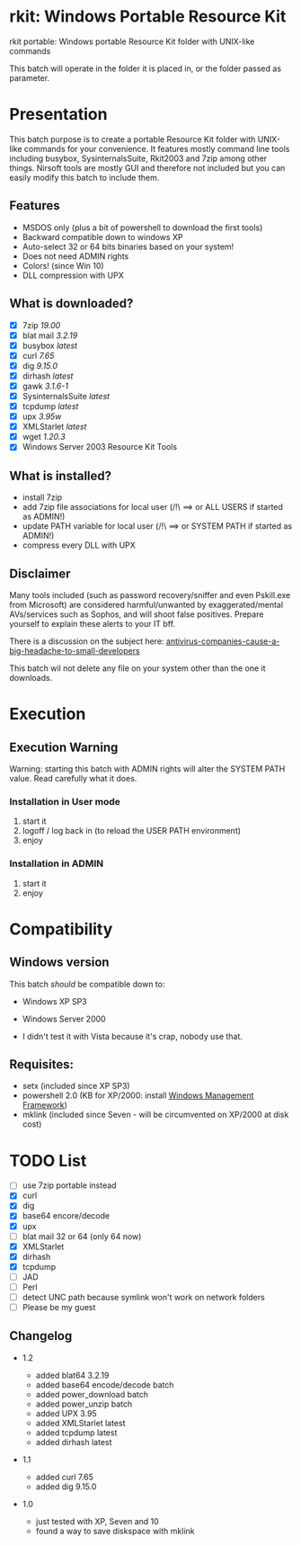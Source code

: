 # rkit: Windows Portable Resource Kit
rkit portable: Windows portable Resource Kit folder with UNIX-like commands

This batch will operate in the folder it is placed in, or the folder passed as parameter.


# Presentation
This batch purpose is to create a portable Resource Kit folder with UNIX-like commands for your convenience.
It features mostly command line tools including busybox, SysinternalsSuite, Rkit2003 and 7zip among other things.
Nirsoft tools are mostly GUI and therefore not included but you can easily modify this batch to include them.

## Features
* MSDOS only (plus a bit of powershell to download the first tools)
* Backward compatible down to windows XP
* Auto-select 32 or 64 bits binaries based on your system!
* Does not need ADMIN rights
* Colors! (since Win 10)
* DLL compression with UPX

## What is downloaded?
- [x] 7zip _19.00_
- [x] blat mail _3.2.19_
- [x] busybox _latest_
- [x] curl _7.65_
- [x] dig  _9.15.0_
- [x] dirhash _latest_
- [x] gawk _3.1.6-1_
- [x] SysinternalsSuite _latest_
- [x] tcpdump _latest_
- [x] upx _3.95w_
- [x] XMLStarlet _latest_
- [x] wget _1.20.3_
- [x] Windows Server 2003 Resource Kit Tools

## What is installed?
+ install 7zip
+ add 7zip file associations for local user  (/!\ ==> or ALL USERS   if started as ADMIN!)
+ update PATH variable for local user        (/!\ ==> or SYSTEM PATH if started as ADMIN!)
+ compress every DLL with UPX

## Disclaimer
Many tools included (such as password recovery/sniffer and even Pskill.exe from Microsoft) are considered 
harmful/unwanted by exaggerated/mental AVs/services such as Sophos, and will shoot false positives.
Prepare yourself to explain these alerts to your IT bff.

There is a discussion on the subject here: [antivirus-companies-cause-a-big-headache-to-small-developers](http://blog.nirsoft.net/2009/05/17/antivirus-companies-cause-a-big-headache-to-small-developers/)

This batch wil not delete any file on your system other than the one it downloads.


# Execution

## Execution Warning
Warning: starting this batch with ADMIN rights will alter the SYSTEM PATH value. Read carefully what it does.

### Installation in User mode
1. start it
2. logoff / log back in (to reload the USER PATH environment)
3. enjoy

### Installation in ADMIN
1. start it
2. enjoy


# Compatibility

## Windows version
This batch *should* be compatible down to:
* Windows XP SP3
* Windows Server 2000

* I didn't test it with Vista because it's crap, nobody use that.

## Requisites: 
* setx (included since XP SP3)
* powershell 2.0 (KB for XP/2000: install [Windows Management Framework](https://support.microsoft.com/en-us/help/968929/))
* mklink (included since Seven - will be circumvented on XP/2000 at disk cost)


# TODO List
* [ ] use 7zip portable instead
* [x] curl
* [x] dig
* [x] base64 encore/decode
* [x] upx
* [ ] blat mail 32 or 64 (only 64 now)
* [x] XMLStarlet
* [x] dirhash
* [x] tcpdump
* [ ] JAD
* [ ] Perl
* [ ] detect UNC path because symlink won't work on network folders
* [ ] Please be my guest

Changelog
---------
* 1.2
  * added blat64 3.2.19
  * added base64 encode/decode batch
  * added power_download batch
  * added power_unzip batch
  * added UPX 3.95
  * added XMLStarlet latest
  * added tcpdump latest
  * added dirhash latest

* 1.1
  * added curl 7.65
  * added dig 9.15.0

* 1.0
  * just tested with XP, Seven and 10
  * found a way to save diskspace with mklink

